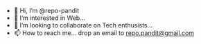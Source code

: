 - 👋 Hi, I’m @repo-pandit
- 👀 I’m interested in Web...
- 💞️ I’m looking to collaborate on Tech enthusists...
- 📫 How to reach me... drop an email to repo.pandit@gmail.com

<!---
repo-pandit/repo-pandit is a ✨ special ✨ repository because its `README.md` (this file) appears on your GitHub profile.
You can click the Preview link to take a look at your changes.
--->
